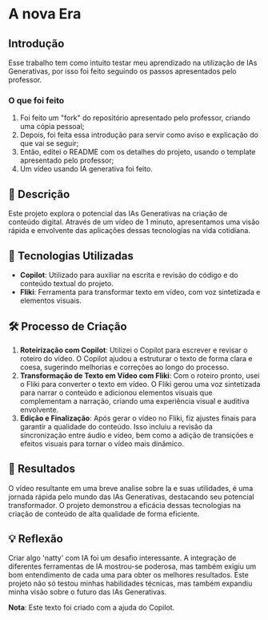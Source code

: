# A nova Era

## Introdução

Esse trabalho tem como intuito testar meu aprendizado na utilização de IAs Generativas, por isso foi feito seguindo os passos apresentados pelo professor.

### O que foi feito
1. Foi feito um "fork" do repositório apresentado pelo professor, criando uma cópia pessoal;
2. Depois, foi feita essa introdução para servir como aviso e explicação do que vai se seguir;
3. Então, editei o README com os detalhes do projeto, usando o template apresentado pelo professor;
4. Um vídeo usando IA generativa foi feito.

## 📄 Descrição
Este projeto explora o potencial das IAs Generativas na criação de conteúdo digital. Através de um vídeo de 1 minuto, apresentamos uma visão rápida e envolvente das aplicações dessas tecnologias na vida cotidiana.

## 🤖 Tecnologias Utilizadas
- **Copilot**: Utilizado para auxiliar na escrita e revisão do código e do conteúdo textual do projeto.
- **Fliki**: Ferramenta para transformar texto em vídeo, com voz sintetizada e elementos visuais.

## 🛠️ Processo de Criação
1. **Roteirização com Copilot**: Utilizei o Copilot para escrever e revisar o roteiro do vídeo. O Copilot ajudou a estruturar o texto de forma clara e coesa, sugerindo melhorias e correções ao longo do processo.
2. **Transformação de Texto em Vídeo com Fliki**: Com o roteiro pronto, usei o Fliki para converter o texto em vídeo. O Fliki gerou uma voz sintetizada para narrar o conteúdo e adicionou elementos visuais que complementam a narração, criando uma experiência visual e auditiva envolvente.
3. **Edição e Finalização**: Após gerar o vídeo no Fliki, fiz ajustes finais para garantir a qualidade do conteúdo. Isso incluiu a revisão da sincronização entre áudio e vídeo, bem como a adição de transições e efeitos visuais para tornar o vídeo mais dinâmico.

## 🚀 Resultados
O vídeo resultante em uma breve analise sobre Ia e suas utilidades, é uma jornada rápida pelo mundo das IAs Generativas, destacando seu potencial transformador. O projeto demonstrou a eficácia dessas tecnologias na criação de conteúdo de alta qualidade de forma eficiente.

## 💡 Reflexão
Criar algo 'natty' com IA foi um desafio interessante. A integração de diferentes ferramentas de IA mostrou-se poderosa, mas também exigiu um bom entendimento de cada uma para obter os melhores resultados. Este projeto não só testou minhas habilidades técnicas, mas também expandiu minha visão sobre o futuro das IAs Generativas.


**Nota**: Este texto foi criado com a ajuda do Copilot.